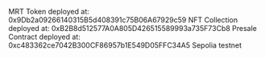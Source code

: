   MRT Token deployed at:  0x9Db2a09266140315B5d408391c75B06A67929c59
  NFT Collection deployed at:  0xB2B8d512577A0A805D426515589993a735F73Cb8
  Presale Contract deployed at:  0xc483362ce7042B300CF86957b1E549D05FFC34A5
  Sepolia testnet